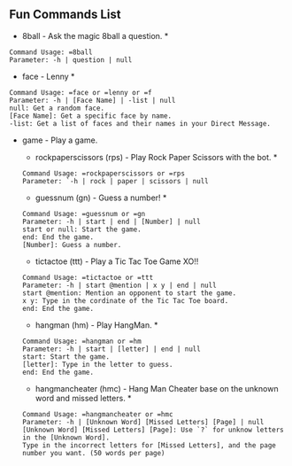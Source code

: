 ## Fun Commands List
- 8ball - Ask the magic 8ball a question. *
```Ask the Magic 8Ball a question!
Command Usage: =8ball
Parameter: -h | question | null
```

- face - Lenny * 
```This command is for... ( ͡° ͜ʖ ͡°)
Command Usage: =face or =lenny or =f
Parameter: -h | [Face Name] | -list | null
null: Get a random face.
[Face Name]: Get a specific face by name.
-list: Get a list of faces and their names in your Direct Message.
```

- game - Play a game. 
    - rockpaperscissors (rps) - Play Rock Paper Scissors with the bot. * 
    ```Play Rock Paper Scissors with the bot!
    Command Usage: =rockpaperscissors or =rps
    Parameter: `-h | rock | paper | scissors | null
    ```

    - guessnum (gn) - Guess a number! *
    ```Play Number Guessing Game with the bot!
    Command Usage: =guessnum or =gn
    Parameter: -h | start | end | [Number] | null
    start or null: Start the game.
    end: End the game.
    [Number]: Guess a number.
    ```

    - tictactoe (ttt) - Play a Tic Tac Toe Game XO!! 
    ```Play a Tic Tac Toe game with anyone!\n"
    Command Usage: =tictactoe or =ttt
    Parameter: -h | start @mention | x y | end | null
    start @mention: Mention an opponent to start the game.
    x y: Type in the cordinate of the Tic Tac Toe board.
    end: End the game.
    ```

    - hangman (hm) - Play HangMan. * 
    ```Play Hang Man with anyone!\n"
    Command Usage: =hangman or =hm
    Parameter: -h | start | [letter] | end | null
    start: Start the game.
    [letter]: Type in the letter to guess.
    end: End the game.
    ```

    - hangmancheater (hmc) - Hang Man Cheater base on the unknown word and missed letters. *
    ```Hang Man Cheater based on the Word Bank.
    Command Usage: =hangmancheater or =hmc
    Parameter: -h | [Unknown Word] [Missed Letters] [Page] | null
    [Unknown Word] [Missed Letters] [Page]: Use `?` for unknow letters in the [Unknown Word].
    Type in the incorrect letters for [Missed Letters], and the page number you want. (50 words per page)
```
